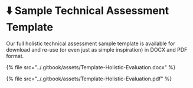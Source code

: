 # ⬇️ Sample Technical Assessment Template

Our full holistic technical assessment sample template is available for download and re-use (or even just as simple inspiration) in DOCX and PDF format.&#x20;

{% file src="../.gitbook/assets/Template-Holistic-Evaluation.docx" %}

{% file src="../.gitbook/assets/Template-Holistic-Evaluation.pdf" %}
